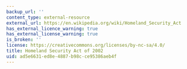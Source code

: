 ```yaml
---
backup_url: ''
content_type: external-resource
external_url: https://en.wikipedia.org/wiki/Homeland_Security_Act
has_external_licence_warning: true
has_external_license_warning: true
is_broken: ''
license: https://creativecommons.org/licenses/by-nc-sa/4.0/
title: Homeland Security Act of 2002
uid: ad5e6631-ed8e-4887-b98c-ce95386aeb4f
---
```


